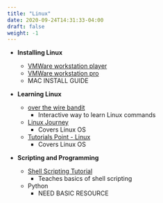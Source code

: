 ```yaml
---
title: "Linux"
date: 2020-09-24T14:31:33-04:00
draft: false
weight: -1
---
```


+ **Installing Linux**
    + [VMWare workstation player](https://www.shaileshjha.com/how-to-install-kali-linux-in-vmware-player-vmware-tools/)
    + [VMWare workstation pro](https://www.shaileshjha.com/step-by-step-guide-how-to-install-kali-linux-2017-1-and-vmware-tools-in-vmware-workstation-12-pro/)
    + MAC INSTALL GUIDE

+ **Learning Linux**
    + [over the wire bandit](https://overthewire.org/wargames/bandit/)
        + Interactive way to learn Linux commands
    + [Linux Journey](https://linuxjourney.com/)
        + Covers Linux OS
    + [Tutorials Point - Linux](https://www.tutorialspoint.com/unix/index.htm)
        + Covers Linux OS
        
+ **Scripting and Programming**    
    + [Shell Scripting Tutorial](https://www.shellscript.sh/)
        + Teaches basics of shell scripting
    + Python
        + NEED BASIC RESOURCE